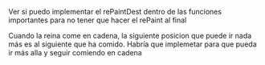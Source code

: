 Ver si puedo implementar el rePaintDest dentro de las funciones importantes para no tener que hacer el rePaint al final

Cuando la reina come en cadena, la siguiente posicion que puede ir nada más es al siguiente que ha comido. Habría que implemetar para que pueda ir más alla y seguir comiendo en cadena